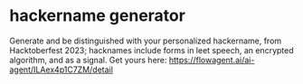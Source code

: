 # hackername generator
Generate and be distinguished with your personalized hackername, from Hacktoberfest 2023; hacknames include forms in leet speech, an encrypted algorithm, and as a signal.
Get yours here: https://flowagent.ai/ai-agent/ILAex4p1C7ZM/detail
